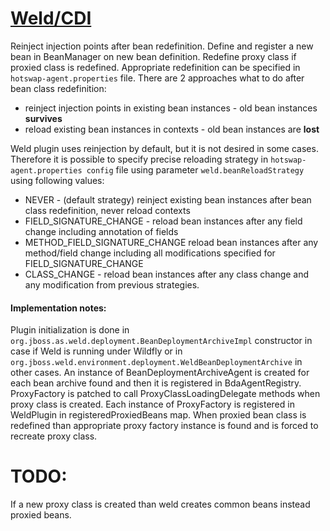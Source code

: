 [Weld/CDI](http://weld.cdi-spec.org/)
=====================================
Reinject injection points after bean redefinition. Define and register a new bean in BeanManager on new bean definition.
Redefine proxy class if proxied class is redefined. Appropriate redefinition can be specified in `hotswap-agent.properties` file.
There are 2 approaches what to do after bean class redefinition:

* reinject injection points in existing bean instances - old bean instances **survives**
* reload existing bean instances in contexts - old bean instances are **lost**

Weld plugin uses reinjection by default, but it is not desired in some cases. Therefore it is possible to specify precise reloading strategy
in `hotswap-agent.properties config` file using parameter `weld.beanReloadStrategy` using following values:

* NEVER - (default strategy) reinject existing bean instances after bean class redefinition, never reload contexts
* FIELD_SIGNATURE_CHANGE - reload bean instances after any field change including annotation of fields
* METHOD_FIELD_SIGNATURE_CHANGE reload bean instances after any method/field change including all modifications specified for FIELD_SIGNATURE_CHANGE
* CLASS_CHANGE - reload bean instances after any class change and any modification from previous strategies.

#### Implementation notes:
Plugin initialization is done in `org.jboss.as.weld.deployment.BeanDeploymentArchiveImpl` constructor in case if Weld is running under Wildfly or
in `org.jboss.weld.environment.deployment.WeldBeanDeploymentArchive` in other cases. An instance of BeanDeploymentArchiveAgent is created for each
bean archive found and then it is registered in BdaAgentRegistry. ProxyFactory is patched to call ProxyClassLoadingDelegate methods when proxy class is
created. Each instance of ProxyFactory is registered in WeldPlugin in registeredProxiedBeans map. When proxied bean class is redefined than appropriate
proxy factory instance is found and is forced to recreate proxy class.

# TODO:
If a new proxy class is created than weld creates common beans instead proxied beans.
